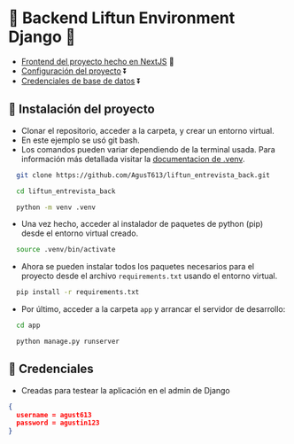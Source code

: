 # 🔷 Backend Liftun Environment Django 🔷

- [Frontend del proyecto hecho en NextJS](https://github.com/AgusT613/liftun_entrevista_front) 🏹
- [Configuración del proyecto](#🔸-instalación-del-proyecto) ⏬
- [Credenciales de base de datos](#🔸-credenciales) ⏬

## 🔸 Instalación del proyecto

- Clonar el repositorio, acceder a la carpeta, y crear un entorno virtual.
- En este ejemplo se usó git bash.
- Los comandos pueden variar dependiendo de la terminal usada. Para información más detallada visitar la [documentacion de .venv](https://docs.python.org/3/library/venv.html).

```bash
  git clone https://github.com/AgusT613/liftun_entrevista_back.git

  cd liftun_entrevista_back

  python -m venv .venv
```

- Una vez hecho, acceder al instalador de paquetes de python (pip) desde el entorno virtual creado.

```bash
  source .venv/bin/activate
```

- Ahora se pueden instalar todos los paquetes necesarios para el proyecto desde el archivo `requirements.txt` usando el entorno virtual.

```bash
  pip install -r requirements.txt
```

- Por último, acceder a la carpeta `app` y arrancar el servidor de desarrollo:

```bash
  cd app

  python manage.py runserver
```

## 🔸 Credenciales

- Creadas para testear la aplicación en el admin de Django

```json
{
  username = agust613
  password = agustin123
}
```
